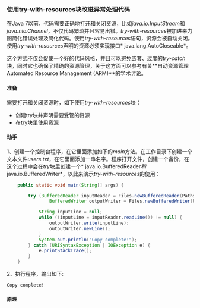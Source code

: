 ### 使用try-with-resources块改进异常处理代码

在Java 7以前，代码需要正确地打开和关闭资源，比如*java.io.InputStream*和*java.nio.Channel*，不仅代码繁琐并且容易出错。*try-with-resources*被加进来力图简化错误处理及简化代码。使用*try-with-resources*语句，资源会被自动关闭。使用*try-with-resources*声明的资源必须实现接口* java.lang.AutoCloseable*。

这个方式不仅会促使一个好的代码风格，并且可以避免嵌套、过度的*try-catch*块，同时它也确保了精确的资源管理，关于这方面可以参考有关**自动资源管理Automated Resource Management (ARM)**的学术讨论。

#### 准备

需要打开和关闭资源时，如下使用*try-with-resources*块：

* 创建try块并声明需要受管的资源
* 在try块里使用资源

#### 动手

1、创建一个控制台程序，在它里面添加如下的*main*方法。在工作目录下创建一个文本文件*users.txt*，在它里面添加一串名字。程序打开文件，创建一个备份，在这个过程中会在*try*块里创建一个* java.io.BufferedReader*和*java.io.BufferedWriter*，以此来演示*try-with-resources*的使用：

```java
    public static void main(String[] args) {

        try (BufferedReader inputReader = Files.newBufferedReader(Paths.get(new URI("file:///f:/users.txt")), Charset.defaultCharset());
                BufferedWriter outputWriter = Files.newBufferedWriter(Paths.get(new URI("file:///f:/users.bak")), Charset.defaultCharset());) {

            String inputLine = null;
            while ((inputLine = inputReader.readLine()) != null) {
                outputWriter.write(inputLine);
                outputWriter.newLine();
            }
            System.out.println("Copy complete!");
        } catch (URISyntaxException | IOException e) {
            e.printStackTrace();
        }
    }
```

2、执行程序，输出如下:

    Copy complete!

#### 原理

